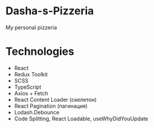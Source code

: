 # Dasha-s-Pizzeria
My personal pizzeria 
# Technologies
  - React
  - Redux Toolkit
  - SCSS
  - TypeScript
  - Axios + Fetch
  - React Content Loader (скелетон)
  - React Pagination (пагинация)
  - Lodash.Debounce
  - Code Splitting, React Loadable, useWhyDidYouUpdate
